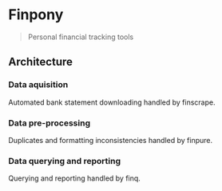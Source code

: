 # Finpony
> Personal financial tracking tools

## Architecture
### Data aquisition
Automated bank statement downloading handled by finscrape.

### Data pre-processing
Duplicates and formatting inconsistencies handled by finpure.

### Data querying and reporting
Querying and reporting handled by finq.

